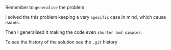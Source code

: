 Remember to `generalise` the problem.  

I solved the this problem keeping a very `specific` case in mind, which
cause issues. 

Then I generalised it making the code even `shorter and simpler`.

To see the history of the solution see the `.git` history